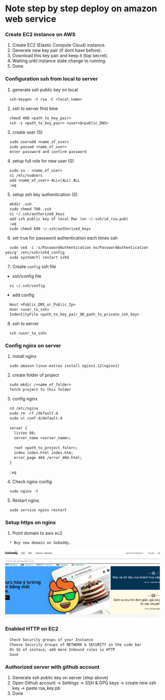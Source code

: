 # Note step by step deploy on amazon web service

### Create EC2 instance on AWS
1. Create EC2 (Elastic Compute Cloud) instance.
2. Generate new key pair (if dont have before).
3. Download this key pair and keep it (top secret).
4. Waiting until instance state change to running.
5. Done.

### Configuration ssh from local to server
1. generate ssh public key on local
```
  ssh-keygen -t rsa -C <local_name>
```

2. ssh to server first time
```
  chmod 400 <path_to_key_pair>
  ssh -i <path_to_key_pair> <user>@<public_DNS>
```

3. create user (S)
```
  sudo useradd <name_of_user>
  sudo passwd <name_of_user>
  enter password and confirm password
```

4. setup full role for new user (S)
```
  sudo su - <name_of_user>
  vi /etc/sudoers
  add <name_of_user> ALL=(ALL) ALL
  :wq
```

5. setup ssh key authentication (S)
```
  mkdir .ssh
  sudo chmod 700 .ssh
  vi ~/.ssh/authorized_keys
  add ssh public key of local Mac (on ~/.ssh/id_rsa.pub)
  :wq
  sudo chmod 600 ~/.ssh/authorized_keys
```

6. set true for password authentication each times ssh
```
  sudo sed -i 's/PasswordAuthentication no/PasswordAuthentication yes/g' /etc/ssh/sshd_config
  sudo systemctl restart sshd
```

7. Create `config` ssh file
  * ssh/config file
  ```
    vi ~/.ssh/config
  ```

  * add config
  ```
    Host <Public_DNS_or_Public_Ip>
    User <user_to_ssh>
    IndentityFile <path_to_key_pair_OR_path_to_private_ssh_key>
  ```

8. ssh to server
```
  ssh <user_to_ssh>
```

### Config nginx on server
1. install nginx
```
  sudo amazon-linux-extras install nginx1.12(nginx1)
```

2. create folder of project
```
  sudo mkdir /<name_of_folder>
  fetch project to this folder
```

3. config nginx
```
  cd /etc/nginx
  sudo rm -rf /default.d
  sudo vi conf.d/default.d

  server {
    listen 80;
    server_name <server_name>;

    root <path_to_project_foler>;
    index index.html index.htm;
    error_page 404 /error_404.html;
  }

  :wq
```

4. Check nginx config
```
  sudo nginx -t
```

5. Restart nginx
```
  sudo service nginx restart
```

### Setup https on nginx
1. Point domain to aws ec2
```
  * Buy new domain on GoDaddy.
```
![domain, domain on godaddy](/assets/images/domain.png)

### Enabled HTTP on EC2
```
  Check Security groups of your Instance
  Choose Security Groups of NETWORK & SECURITY in the side bar
  On SG of instace, add more Inbound rules is HTTP
  Save
```

### Authorized server with github account
1. Generate ssh public key on server (step above)
2. Open Github account -> Settings -> SSH & GPG keys -> create new ssh key -> paste rsa_key.pb
3. Done
